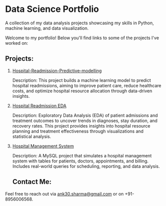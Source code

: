 # Data Science Portfolio

A collection of my data analysis projects showcasing my skills in Python, machine learning, and data visualization.

Welcome to my portfolio! Below you'll find links to some of the projects I've worked on:

## Projects:
   
1. [Hospital-Readmission-Predictive-modelling](https://github.com/ankheat/Healthcare-Predictive-modelling)
   
   Description: This project builds a machine learning model to predict hospital readmissions, aiming to improve patient care, reduce healthcare costs, and optimize hospital resource allocation through data-driven insights.

2. [Hospital Readmission EDA](https://github.com/ankheat/Hospital-readmission-EDA)

    Description: Exploratory Data Analysis (EDA) of patient admissions and treatment outcomes to uncover trends in diagnoses, stay duration, and recovery rates. This project provides insights into hospital resource planning and treatment effectiveness through visualizations and statistical analysis.

3. [Hospital Management System](https://github.com/ankheat/Hospital-management-system)

   Description: A MySQL project that simulates a hospital management system with tables for patients, doctors, appointments, and billing. Includes real-world queries for scheduling, reporting, and data analysis.
   
   ## Contact Me:
Feel free to reach out via ank30.sharma@gmail.com or on +91-8956006568.
